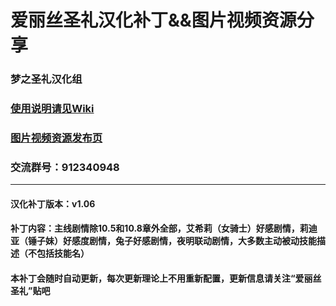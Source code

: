 # 爱丽丝圣礼汉化补丁&&图片视频资源分享
### 梦之圣礼汉化组
### [使用说明请见Wiki](https://github.com/greenjerry/IrisMysteria/wiki)
### [图片视频资源发布页](https://github.com/greenjerry/IrisMysteria/wiki/Images)
### 交流群号：912340948

***

#### 汉化补丁版本：v1.06
#### 补丁内容：主线剧情除10.5和10.8章外全部，艾希莉（女骑士）好感剧情，莉迪亚（锤子妹）好感度剧情，兔子好感剧情，夜明联动剧情，大多数主动被动技能描述（不包括技能名）
#### 本补丁会随时自动更新，每次更新理论上不用重新配置，更新信息请关注“爱丽丝圣礼”贴吧
